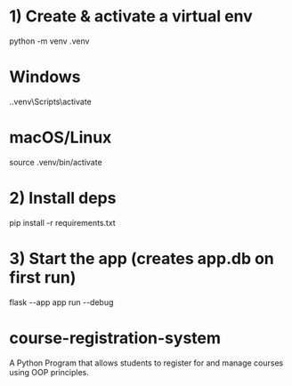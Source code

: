 # 1) Create & activate a virtual env
python -m venv .venv
# Windows
.\.venv\Scripts\activate
# macOS/Linux
source .venv/bin/activate

# 2) Install deps
pip install -r requirements.txt

# 3) Start the app (creates app.db on first run)
flask --app app run --debug
# course-registration-system
A Python Program that allows students to register for and manage courses using OOP principles.
